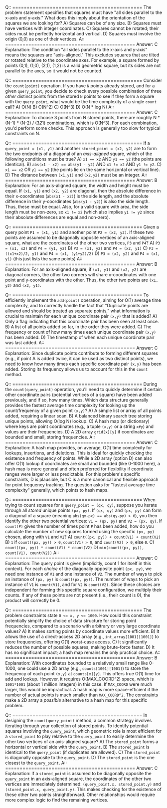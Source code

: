 Q:: =============================================
The problem statement specifies that squares must have "all sides parallel to the x-axis and y-axis." What does this imply about the orientation of the squares we are looking for?
A) Squares can be of any size.
B) Squares must have vertices with integer coordinates.
C) Squares cannot be rotated; their sides must be perfectly horizontal and vertical.
D) Squares must involve the origin (0,0) as one of their vertices.
A:: =============================================
Answer: C
Explanation: The condition "all sides parallel to the x-axis and y-axis" means the squares are "axis-aligned." This excludes squares that are tilted or rotated relative to the coordinate axes. For example, a square formed by points (0,1), (1,0), (2,1), (1,2) is a valid geometric square, but its sides are not parallel to the axes, so it would not be counted.

Q:: =============================================
Consider the `count(point)` operation. If you have `N` points already stored, and for a given `query_point`, you decide to check every possible combination of three *other* distinct points from the stored `N` points to see if they form a square with the `query_point`, what would be the time complexity of a single `count` call?
A) O(N)
B) O(N^2)
C) O(N^3)
D) O(N * log N)
A:: =============================================
Answer: C
Explanation: To choose 3 points from N stored points, there are roughly N * (N-1) * (N-2) / (3*2*1) combinations, which is O(N^3). For each combination, you'd perform some checks. This approach is generally too slow for typical constraints on N.

Q:: =============================================
If a `query_point = (x1, y1)` and another `stored_point = (x2, y2)` are to form the two endpoints of a diagonal of an *axis-aligned* square, which of the following conditions must be true?
A) `x1 == x2` AND `y1 == y2` (the points are identical).
B) `abs(x1 - x2) == abs(y1 - y2)` AND `x1 != x2` AND `y1 != y2`.
C) `x1 == x2` OR `y1 == y2` (the points lie on the same horizontal or vertical line).
D) The distance between `(x1,y1)` and `(x2,y2)` must be an integer.
A:: =============================================
Answer: B
Explanation: For an axis-aligned square, the width and height must be equal. If `(x1, y1)` and `(x2, y2)` are diagonal, then the absolute difference in their x-coordinates (`abs(x1 - x2)`) is the side length, and the absolute difference in their y-coordinates (`abs(y1 - y2)`) is also the side length. Thus, these must be equal. Also, for a valid square with area, the side length must be non-zero, so `x1 != x2` (which also implies `y1 != y2` since their absolute differences are equal and non-zero).

Q:: =============================================
Given a query point `P1 = (x1, y1)` and another point `P2 = (x2, y2)`. If these two points are assumed to be diagonally opposite vertices of an axis-aligned square, what are the coordinates of the other two vertices, `P3` and `P4`?
A) `P3 = (x1, x2)` and `P4 = (y1, y2)`
B) `P3 = (x1, y2)` and `P4 = (x2, y1)`
C) `P3 = ((x1+x2)/2, y1)` and `P4 = (x1, (y1+y2)/2)`
D) `P3 = (x2, y2)` and `P4 = (x1, y1)` (this just lists the same points)
A:: =============================================
Answer: B
Explanation: For an axis-aligned square, if `(x1, y1)` and `(x2, y2)` are diagonal corners, the other two corners will share x-coordinates with one point and y-coordinates with the other. Thus, the other two points are `(x1, y2)` and `(x2, y1)`.

Q:: =============================================
To efficiently implement the `add(point)` operation, aiming for O(1) average time complexity, and to correctly handle the fact that "Duplicate points are allowed and should be treated as separate points," what information is crucial to maintain for each unique coordinate pair `(x,y)` that is added?
A) Only a flag indicating that this coordinate pair has been seen at least once.
B) A list of all points added so far, in the order they were added.
C) The frequency or count of how many times each unique coordinate pair `(x,y)` has been added.
D) The timestamp of when each unique coordinate pair was last added.
A:: =============================================
Answer: C
Explanation: Since duplicate points contribute to forming different squares (e.g., if point A is added twice, it can be used as two distinct points), we need to know how many times each specific coordinate pair `(x,y)` has been added. Storing its frequency allows us to account for this in the `count` method.

Q:: =============================================
During the `count(query_point)` operation, you'll need to quickly determine if certain other coordinate pairs (potential vertices of a square) have been added previously, and if so, how many times. Which data structure generally provides the fastest average time complexity for looking up the count/frequency of a given point `(x,y)`?
A) A simple list or array of all points added, requiring a linear scan.
B) A balanced binary search tree storing unique points, allowing O(log N) lookup.
C) A hash map (or dictionary) where keys are point coordinates (e.g., a tuple `(x,y)` or a string `x#y`) and values are their frequencies.
D) A 2D array `grid[x][y]` if coordinates are bounded and small, storing frequencies.
A:: =============================================
Answer: C
Explanation: A hash map provides, on average, O(1) time complexity for lookups, insertions, and deletions. This is ideal for quickly checking the existence and frequency of points. While a 2D array (option D) can also offer O(1) lookup if coordinates are small and bounded (like 0-1000 here), a hash map is more general and often preferred for flexibility if coordinate ranges were larger or less predictable. For this problem's specific constraints, D is plausible, but C is a more canonical and flexible approach for point frequency tracking. The question asks for "fastest average time complexity" generally, which points to hash maps.

Q:: =============================================
When trying to count squares for a `query_point = (qx, qy)`, suppose you iterate through all *stored* unique points `(px, py)`. If `(qx, qy)` and `(px, py)` can form a diagonal of a square (meaning `abs(qx-px) == abs(qy-py) > 0`), you then identify the other two potential vertices: `V1 = (qx, py)` and `V2 = (px, qy)`. If `count(P)` gives the number of times point `P` has been added, how do you calculate the number of new squares formed using the specific `(px, py)` chosen, along with `V1` and `V2`?
A) `count((px, py)) + count(V1) + count(V2)`
B) `1` if `count((px, py)) > 0`, `count(V1) > 0`, and `count(V2) > 0`, else `0`.
C) `count((px, py)) * count(V1) * count(V2)`
D) `min(count((px, py)), count(V1), count(V2))`
A:: =============================================
Answer: C
Explanation: The query point is given (implicitly, count 1 for itself in this context). For each *choice* of the diagonally opposite point `(px, py)`, we need one instance of `V1` and one instance of `V2`. The number of ways to pick an instance of `(px, py)` is `count((px, py))`. The number of ways to pick an instance of `V1` is `count(V1)`, and for `V2` is `count(V2)`. Since these choices are independent for forming this specific square configuration, we multiply their counts. If any of these points are not present (i.e., their count is 0), the product will correctly be 0.

Q:: =============================================
The problem constraints state `0 <= x, y <= 1000`. How could this constraint potentially simplify the choice of data structure for storing point frequencies, compared to a scenario with arbitrary or very large coordinate values?
A) It makes sorting points by coordinate values more efficient.
B) It allows the use of a direct-access 2D array (e.g., `int_array[1001][1001]`) to store frequencies, offering O(1) worst-case access.
C) It significantly reduces the number of possible squares, making brute-force faster.
D) It has no significant impact; a hash map remains the only practical choice.
A:: =============================================
Answer: B
Explanation: With coordinates bounded to a relatively small range like 0-1000, one could use a 2D array (e.g., `counts[1001][1001]`) to store the frequency of each point `(x,y)` at `counts[x][y]`. This offers true O(1) time for add and lookup. However, it requires O(MAX_COORD^2) space, which is `1001*1001` (about 1 million integers) in this case. If `MAX_COORD` were much larger, this would be impractical. A hash map is more space-efficient if the number of actual points is much smaller than `MAX_COORD^2`. The constraints make a 2D array a *possible* alternative to a hash map for this specific problem.

Q:: =============================================
In designing the `count(query_point)` method, a common strategy involves iterating through your collection of stored points. To identify potential squares involving the `query_point`, which geometric role is most efficient for a `stored_point` to play relative to the `query_point` to easily determine the other two vertices of an axis-aligned square?
A) The `stored_point` forms a horizontal or vertical side with the `query_point`.
B) The `stored_point` is identical to the `query_point` (if duplicates are allowed).
C) The `stored_point` is diagonally opposite to the `query_point`.
D) The `stored_point` is the one closest to the `query_point`.
A:: =============================================
Answer: C
Explanation: If a `stored_point` is assumed to be diagonally opposite the `query_point` in an axis-aligned square, the coordinates of the other two vertices are immediately determined: `(query_point.x, stored_point.y)` and `(stored_point.x, query_point.y)`. This makes checking for the existence of these other two points straightforward. Other relationships would require more complex logic to find the remaining vertices.
